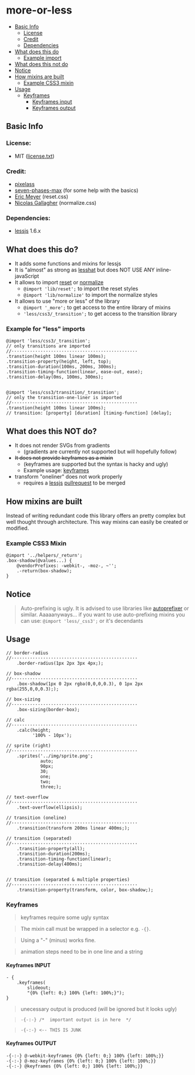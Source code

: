 # more-or-less

* [Basic Info](#basic-info)
    * [License](#license)
    * [Credit](#credit)
    * [Dependencies](#dependencies)
* [What does this do](#what-does-this-do)
    * [Example import](#example-import)
* [What does this not do](#what-does-this-not-do)
* [Notice](#notice)
* [How mixins are built](#how-mixins-are-built)
    * [Example CSS3 mixin](#example-css3-mixin)
* [Usage](#usage)
    * [Keyframes](#keyframes)
        * [Keyframes input](#keyframes-input)
        * [Keyframes output](#keyframes-output)



## Basic Info
### License:

* MIT ([license.txt][0])

### Credit:

* [pixelass][1]
* [seven-phases-max][2] (for some help with the basics)
* [Eric Meyer][9] (reset.css)
* [Nicolas Gallagher][10] (normalize.css)

### Dependencies:

* [lessjs][4] 1.6.x

## What does this do?

* It adds some functions and mixins for lessjs
* It is "almost" as strong as [lesshat][3] but does NOT USE ANY inline-javaScript
* It allows to import [reset][7] or [normalize][8]
    * `@import 'lib/reset';` to import the reset styles
    * `@import 'lib/normalize'` to import the normalize styles
* It allows to use "more or less" of the library
    * `@import '_more';` to get access to the entire library of mixins
    * `'less/css3/_transition';` to get access to the transition library

### Example for "less" imports

```less
@import 'less/css3/_transition';
// only transitions are imported
//················································
.transtion(height 100ms linear 100ms);
.transition-property(height, left, top);
.transition-duration(100ms, 200ms, 300ms);
.transition-timing-function(linear, ease-out, ease);
.transition-delay(0ms, 100ms, 300ms);


@import 'less/css3/transition/_transition';
// only the transition-one-liner is imported
//················································
.transtion(height 100ms linear 100ms);
// transition: [property] [duration] [timing-function] [delay];
```

## What does this NOT do?

* It does not render SVGs from gradients
    * (gradients are currently not supported but will hopefully follow)
* <del>It does not provide keyframes as a mixin</del>
    * (keyframes are supported but the syntax is hacky and ugly)
    * Example usage: [keyframes](#keyframes)
* transform "oneliner" does not work properly
    * requires a [lessjs][4] [pullrequest][5] to be merged

## How mixins are built

Instead of writing redundant code this library offers an pretty complex but well thought through architecture. 
This way mixins can easily be created or modified.

### Example CSS3 Mixin

```less
@import '../helpers/_return';
.box-shadow(@values...) {
    @vendorPrefixes: -webkit-, -moz-, ~'';
    .-return(box-shadow);
}
```

## Notice

> Auto-prefixing is ugly. It is advised to use libraries like [autoprefixer][6] or similar. 
>  Aaaaanyways... if you want to use auto-prefixing mixins you can use: 
>  `@import 'less/_css3';` or it's decendants

## Usage

```less
// border-radius
//················································
    .border-radius(1px 2px 3px 4px;);

// box-shadow
//················································
    .box-shadow(1px 0 2px rgba(0,0,0,0.3), 0 1px 2px rgba(255,0,0,0.3););

// box-sizing
//················································
    .box-sizing(border-box);

// calc
//················································
    .calc(height;
          '100% - 10px');

// sprite (right)
//················································
    .sprites('../img/sprite.png';
             auto;
             90px;
             30;
             one;
             two;
             three;);

// text-overflow
//················································
    .text-overflow(ellipsis);

// transition (oneline)
//················································
    .transition(transform 200ms linear 400ms;);

// transition (separated)
//················································
    .transition-property(all);
    .transition-duration(200ms);
    .transition-timing-function(linear);
    .transition-delay(400ms);


// transition (separated & multiple properties)
//················································
    .transition-property(transform, color, box-shadow;);
```

### Keyframes

> keyframes require some ugly syntax

> The mixin call must be wrapped in a selector e.g. `-{}`.

> Using a "-" (minus) works fine.

> animation steps need to be in one line and a string

#### Keyframes INPUT

```less
- {
    .keyframes(
        slideout;
        "{0% {left: 0;} 100% {left: 100%;}");
}
```
> unecessary output is produced (will be ignored but it looks ugly)

> `-{-:-} /*  important output is in here  */`

> `-{-:-} <-- THIS IS JUNK`

#### Keyframes OUTPUT

```less
-{-:-} @-webkit-keyframes {0% {left: 0;} 100% {left: 100%;}}
-{-:-} @-moz-keyframes {0% {left: 0;} 100% {left: 100%;}}
-{-:-} @keyframes {0% {left: 0;} 100% {left: 100%;}}
```

 [0]:  https://github.com/pixelass/more-or-less/blob/master/license.tx
 [1]:  https://github.com/pixelass
 [2]:  https://github.com/seven-phases-max
 [3]:  https://github.com/csshat/lesshat
 [4]:  https://github.com/less/less.js
 [5]:  https://github.com/less/less.js/pull/1788
 [6]:  https://github.com/ai/autoprefixer
 [7]:  http://meyerweb.com/eric/tools/css/reset/
 [8]:  https://github.com/necolas/normalize.css/
 [9]:  http://meyerweb.com/
 [10]: https://github.com/necolas
